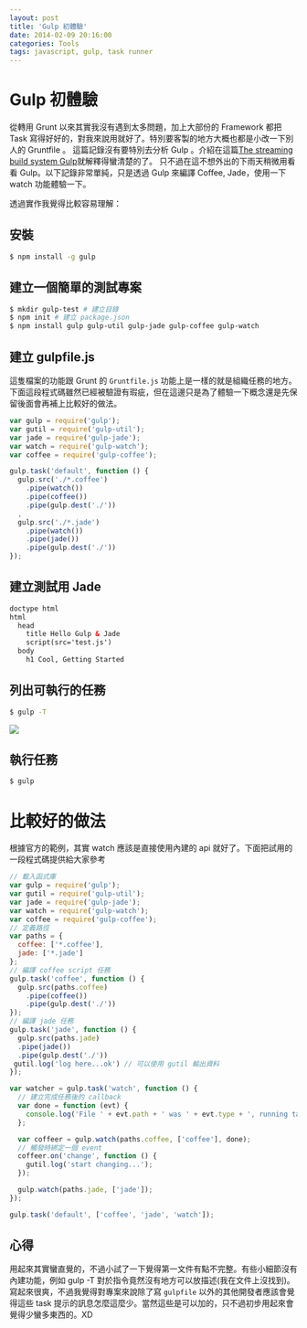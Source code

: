 ```yaml
---
layout: post
title: 'Gulp 初體驗'
date: 2014-02-09 20:16:00
categories: Tools
tags: javascript, gulp, task runner
---
```

# Gulp 初體驗
從轉用 Grunt 以來其實我沒有遇到太多問題，加上大部份的 Framework 都把 Task 寫得好好的，對我來說用就好了。特別要客製的地方大概也都是小改一下別人的 Gruntfile 。
這篇記錄沒有要特別去分析 Gulp 。介紹在這篇[The streaming build system Gulp](http://blog.wu-boy.com/2013/12/streaming-build-system-gulp/)就解釋得蠻清楚的了。
只不過在這不想外出的下雨天稍微用看看 Gulp。以下記錄非常單純，只是透過 Gulp 來編譯 Coffee, Jade，使用一下 watch 功能體驗一下。

<!--more-->

透過實作我覺得比較容易理解：

## 安裝

~~~bash
$ npm install -g gulp
~~~

## 建立一個簡單的測試專案

~~~bash
$ mkdir gulp-test # 建立目錄
$ npm init # 建立 package.json
$ npm install gulp gulp-util gulp-jade gulp-coffee gulp-watch
~~~


## 建立 gulpfile.js
這隻檔案的功能跟 Grunt 的 `Gruntfile.js` 功能上是一樣的就是組織任務的地方。
下面這段程式碼雖然已經被驗證有瑕疵，但在這邊只是為了體驗一下概念還是先保留後面會再補上比較好的做法。

~~~js
var gulp = require('gulp');
var gutil = require('gulp-util');
var jade = require('gulp-jade');
var watch = require('gulp-watch');
var coffee = require('gulp-coffee');

gulp.task('default', function () {
  gulp.src('./*.coffee')
    .pipe(watch())
    .pipe(coffee())
    .pipe(gulp.dest('./'))
  ,
  gulp.src('./*.jade')
    .pipe(watch())
    .pipe(jade())
    .pipe(gulp.dest('./'))
});
~~~

## 建立測試用 Jade

~~~html
doctype html
html
  head
    title Hello Gulp & Jade
    script(src='test.js')
  body
    h1 Cool, Getting Started
~~~

## 列出可執行的任務

~~~bash
$ gulp -T
~~~

![](http://i.imgur.com/7BzD0Wj.png)

## 執行任務

~~~bash
$ gulp
~~~

# 比較好的做法
根據官方的範例，其實 watch 應該是直接使用內建的 api 就好了。下面把試用的一段程式碼提供給大家參考

~~~js
// 載入函式庫
var gulp = require('gulp');
var gutil = require('gulp-util');
var jade = require('gulp-jade');
var watch = require('gulp-watch');
var coffee = require('gulp-coffee');
// 定義路徑
var paths = {
  coffee: ['*.coffee'],
  jade: ['*.jade']
};
// 編譯 coffee script 任務
gulp.task('coffee', function () {
  gulp.src(paths.coffee)
    .pipe(coffee())
    .pipe(gulp.dest('./'))
});
// 編譯 jade 任務
gulp.task('jade', function () {
  gulp.src(paths.jade)
  .pipe(jade())
  .pipe(gulp.dest('./'))
 gutil.log('log here...ok') // 可以使用 gutil 輸出資料
});

var watcher = gulp.task('watch', function () {
  // 建立完成任務後的 callback
  var done = function (evt) {
    console.log('File ' + evt.path + ' was ' + evt.type + ', running tasks...');
  };

  var coffeer = gulp.watch(paths.coffee, ['coffee'], done);
  // 觸發時綁定一個 event
  coffeer.on('change', function () {
    gutil.log('start changing...');
  });

  gulp.watch(paths.jade, ['jade']);
});

gulp.task('default', ['coffee', 'jade', 'watch']);
~~~

## 心得
用起來其實蠻直覺的，不過小試了一下覺得第一文件有點不完整。有些小細節沒有內建功能，例如 gulp -T 對於指令竟然沒有地方可以放描述(我在文件上沒找到)。寫起來很爽，不過我覺得對專案來說除了寫 `gulpfile` 以外的其他開發者應該會覺得這些 task 提示的訊息怎麼這麼少。當然這些是可以加的，只不過初步用起來會覺得少蠻多東西的。XD
